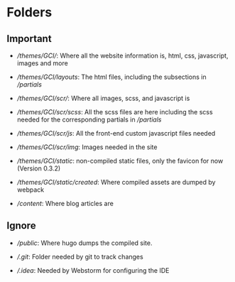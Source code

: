 # Folders

## Important

- */themes/GCI/*: Where all the website information is, html, css, javascript, images and more

- */themes/GCI/layouts*: The html files, including the subsections in */partials*

- */themes/GCI/scr/*: Where all images, scss, and javascript is

- */themes/GCI/scr/scss*: All the scss files are here including the scss needed for the corresponding partials in */partials*

- */themes/GCI/scr/js*: All the front-end custom javascript files needed

- */themes/GCI/scr/img*: Images needed in the site

- */themes/GCI/static*: non-compiled static files, only the favicon for now (Version 0.3.2)

- */themes/GCI/static/created*: Where compiled assets are dumped by webpack


- */content*: Where blog articles are

## Ignore

- */public*: Where hugo dumps the compiled site.

- */.git*: Folder needed by git to track changes

- */.idea*: Needed by Webstorm for configuring the IDE 